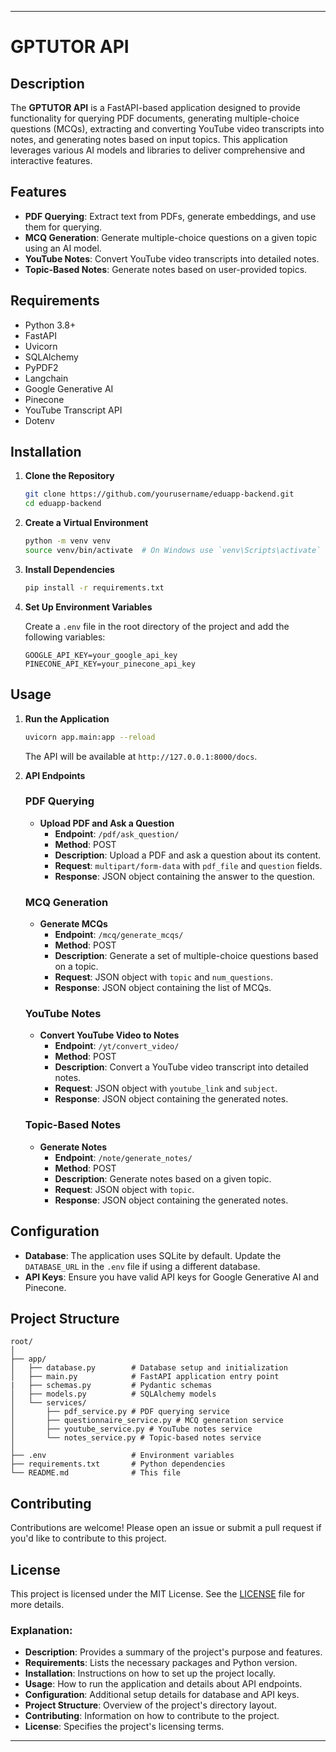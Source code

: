 
---
# GPTUTOR API

## Description

The **GPTUTOR API** is a FastAPI-based application designed to provide functionality for querying PDF documents, generating multiple-choice questions (MCQs), extracting and converting YouTube video transcripts into notes, and generating notes based on input topics. This application leverages various AI models and libraries to deliver comprehensive and interactive features.

## Features

- **PDF Querying**: Extract text from PDFs, generate embeddings, and use them for querying.
- **MCQ Generation**: Generate multiple-choice questions on a given topic using an AI model.
- **YouTube Notes**: Convert YouTube video transcripts into detailed notes.
- **Topic-Based Notes**: Generate notes based on user-provided topics.

## Requirements

- Python 3.8+
- FastAPI
- Uvicorn
- SQLAlchemy
- PyPDF2
- Langchain
- Google Generative AI
- Pinecone
- YouTube Transcript API
- Dotenv

## Installation

1. **Clone the Repository**

   ```bash
   git clone https://github.com/yourusername/eduapp-backend.git
   cd eduapp-backend
   ```

2. **Create a Virtual Environment**

   ```bash
   python -m venv venv
   source venv/bin/activate  # On Windows use `venv\Scripts\activate`
   ```

3. **Install Dependencies**

   ```bash
   pip install -r requirements.txt
   ```

4. **Set Up Environment Variables**

   Create a `.env` file in the root directory of the project and add the following variables:

   ```env
   GOOGLE_API_KEY=your_google_api_key
   PINECONE_API_KEY=your_pinecone_api_key
   ```

## Usage

1. **Run the Application**

   ```bash
   uvicorn app.main:app --reload
   ```

   The API will be available at `http://127.0.0.1:8000/docs`.

2. **API Endpoints**

   ### PDF Querying

   - **Upload PDF and Ask a Question**
     - **Endpoint**: `/pdf/ask_question/`
     - **Method**: POST
     - **Description**: Upload a PDF and ask a question about its content.
     - **Request**: `multipart/form-data` with `pdf_file` and `question` fields.
     - **Response**: JSON object containing the answer to the question.

   ### MCQ Generation

   - **Generate MCQs**
     - **Endpoint**: `/mcq/generate_mcqs/`
     - **Method**: POST
     - **Description**: Generate a set of multiple-choice questions based on a topic.
     - **Request**: JSON object with `topic` and `num_questions`.
     - **Response**: JSON object containing the list of MCQs.

   ### YouTube Notes

   - **Convert YouTube Video to Notes**
     - **Endpoint**: `/yt/convert_video/`
     - **Method**: POST
     - **Description**: Convert a YouTube video transcript into detailed notes.
     - **Request**: JSON object with `youtube_link` and `subject`.
     - **Response**: JSON object containing the generated notes.

   ### Topic-Based Notes

   - **Generate Notes**
     - **Endpoint**: `/note/generate_notes/`
     - **Method**: POST
     - **Description**: Generate notes based on a given topic.
     - **Request**: JSON object with `topic`.
     - **Response**: JSON object containing the generated notes.

## Configuration

- **Database**: The application uses SQLite by default. Update the `DATABASE_URL` in the `.env` file if using a different database.
- **API Keys**: Ensure you have valid API keys for Google Generative AI and Pinecone.

## Project Structure

```
root/
│
├── app/
│   ├── database.py        # Database setup and initialization
│   ├── main.py            # FastAPI application entry point
|   ├── schemas.py         # Pydantic schemas
│   ├── models.py          # SQLAlchemy models
│   └── services/
│       ├── pdf_service.py # PDF querying service
│       ├── questionnaire_service.py # MCQ generation service
│       ├── youtube_service.py # YouTube notes service
│       └── notes_service.py # Topic-based notes service
│
├── .env                   # Environment variables
├── requirements.txt       # Python dependencies
└── README.md              # This file
```

## Contributing

Contributions are welcome! Please open an issue or submit a pull request if you'd like to contribute to this project.

## License

This project is licensed under the MIT License. See the [LICENSE](LICENSE) file for more details.

### Explanation:

- **Description**: Provides a summary of the project's purpose and features.
- **Requirements**: Lists the necessary packages and Python version.
- **Installation**: Instructions on how to set up the project locally.
- **Usage**: How to run the application and details about API endpoints.
- **Configuration**: Additional setup details for database and API keys.
- **Project Structure**: Overview of the project's directory layout.
- **Contributing**: Information on how to contribute to the project.
- **License**: Specifies the project's licensing terms.

---